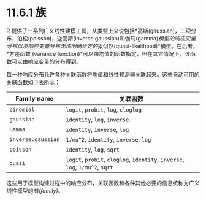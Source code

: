 # 11.6.1 族

R 提供了一系列广义线性建模工具，从类型上来说包括*高斯(gaussian)，二项分布，泊松(poisson)，逆高斯(inverse gaussian)和伽马(gamma)*模型的响应变量分布以及响应变量分布无须明确给定的*拟似然(quasi-likelihood)*模型。在后者，*方差函数 (variance function)*可以由均值的函数指定，但在其它情况下，该函数可以由响应变量的分布得到。

每一种响应分布允许各种关联函数将均值和线性预测器关联起来。这些自动可用的关联函数如下表所示：

| Family name        | 关联函数                                                     |
| ------------------ | ------------------------------------------------------------ |
| `binomial`         | `logit`, `probit`, `log`, `cloglog`                          |
| `gaussian`         | `identity`, `log`, `inverse`                                 |
| `Gamma`            | `identity`, `inverse`, `log`                                 |
| `inverse.gaussian` | `1/mu^2`, `identity`, `inverse`, `log`                       |
| `poisson`          | `identity`, `log`, `sqrt`                                    |
| `quasi`            | `logit`, `probit`, `cloglog`, `identity`, `inverse`, `log`, `1/mu^2`, `sqrt` |

这些用于模型构建过程中的响应分布，关联函数和各种其他必要的信息统称为广义线性模型的*族(family)*。